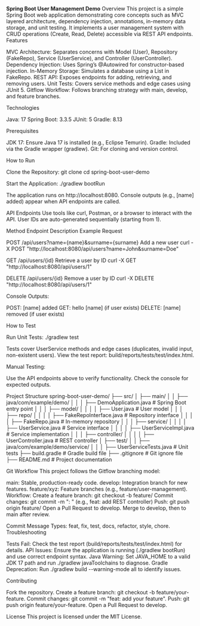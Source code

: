 **Spring Boot User Management Demo**
Overview
This project is a simple Spring Boot web application demonstrating core concepts such as MVC layered architecture, dependency injection, annotations, in-memory data storage, and unit testing. It implements a user management system with CRUD operations (Create, Read, Delete) accessible via REST API endpoints.
Features

MVC Architecture: Separates concerns with Model (User), Repository (FakeRepo), Service (UserService), and Controller (UserController).
Dependency Injection: Uses Spring’s @Autowired for constructor-based injection.
In-Memory Storage: Simulates a database using a List<User> in FakeRepo.
REST API: Exposes endpoints for adding, retrieving, and removing users.
Unit Tests: Covers service methods and edge cases using JUnit 5.
Gitflow Workflow: Follows branching strategy with main, develop, and feature branches.

Technologies

Java: 17
Spring Boot: 3.3.5
JUnit: 5
Gradle: 8.13

Prerequisites

JDK 17: Ensure Java 17 is installed (e.g., Eclipse Temurin).
Gradle: Included via the Gradle wrapper (gradlew).
Git: For cloning and version control.

How to Run

Clone the Repository:
git clone <repository-url>
cd spring-boot-user-demo


Start the Application:
./gradlew bootRun


The application runs on http://localhost:8080.
Console outputs (e.g., [name] added) appear when API endpoints are called.



API Endpoints
Use tools like curl, Postman, or a browser to interact with the API. User IDs are auto-generated sequentially (starting from 1).



Method
Endpoint
Description
Example Request



POST
/api/users?name={name}&surname={surname}
Add a new user
curl -X POST "http://localhost:8080/api/users?name=John&surname=Doe"


GET
/api/users/{id}
Retrieve a user by ID
curl -X GET "http://localhost:8080/api/users/1"


DELETE
/api/users/{id}
Remove a user by ID
curl -X DELETE "http://localhost:8080/api/users/1"


Console Outputs:

POST: [name] added
GET: hello [name] (if user exists)
DELETE: [name] removed (if user exists)

How to Test

Run Unit Tests:
./gradlew test


Tests cover UserService methods and edge cases (duplicates, invalid input, non-existent users).
View the test report: build/reports/tests/test/index.html.


Manual Testing:

Use the API endpoints above to verify functionality.
Check the console for expected outputs.



Project Structure
spring-boot-user-demo/
├── src/
│   ├── main/
│   │   ├── java/com/example/demo/
│   │   │   ├── DemoApplication.java        # Spring Boot entry point
│   │   │   ├── model/
│   │   │   │   ├── User.java              # User model
│   │   │   ├── repo/
│   │   │   │   ├── FakeRepoInterface.java # Repository interface
│   │   │   │   ├── FakeRepo.java          # In-memory repository
│   │   │   ├── service/
│   │   │   │   ├── UserService.java       # Service interface
│   │   │   │   ├── UserServiceImpl.java   # Service implementation
│   │   │   ├── controller/
│   │   │   │   ├── UserController.java    # REST controller
│   ├── test/
│   │   ├── java/com/example/demo/service/
│   │   │   ├── UserServiceTests.java      # Unit tests
├── build.gradle                           # Gradle build file
├── .gitignore                             # Git ignore file
├── README.md                              # Project documentation

Git Workflow
This project follows the Gitflow branching model:

main: Stable, production-ready code.
develop: Integration branch for new features.
feature/xyz: Feature branches (e.g., feature/user-management).
Workflow:
Create a feature branch: git checkout -b feature/<feature-name>
Commit changes: git commit -m "<type>: <description>" (e.g., feat: add REST controller)
Push: git push origin feature/<feature-name>
Open a Pull Request to develop.
Merge to develop, then to main after review.



Commit Message Types: feat, fix, test, docs, refactor, style, chore.
Troubleshooting

Tests Fail: Check the test report (build/reports/tests/test/index.html) for details.
API Issues: Ensure the application is running (./gradlew bootRun) and use correct endpoint syntax.
Java Warning: Set JAVA_HOME to a valid JDK 17 path and run ./gradlew javaToolchains to diagnose.
Gradle Deprecation: Run ./gradlew build --warning-mode all to identify issues.

Contributing

Fork the repository.
Create a feature branch: git checkout -b feature/your-feature.
Commit changes: git commit -m "feat: add your feature".
Push: git push origin feature/your-feature.
Open a Pull Request to develop.

License
This project is licensed under the MIT License.
